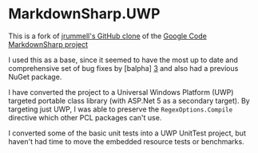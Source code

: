 # MarkdownSharp.UWP
This is a fork of [jrummell's GitHub clone][1] of the [Google Code MarkdownSharp project][2]

I used this as a base, since it seemed to have the most up to date and comprehensive set of bug fixes by [balpha] [3] and also had a previous NuGet package.

I have converted the project to a Universal Windows Platform (UWP) targeted portable class library (with ASP.Net 5 as a secondary target).  By targeting just UWP, I was able to preserve the `RegexOptions.Compile` directive which other PCL packages can't use.

I converted some of the basic unit tests into a UWP UnitTest project, but haven't had time to move the embedded resource tests or benchmarks.

[1]: https://github.com/jrummell/markdownsharp
[2]: http://code.google.com/p/markdownsharp 
[3]: https://github.com/balpha
